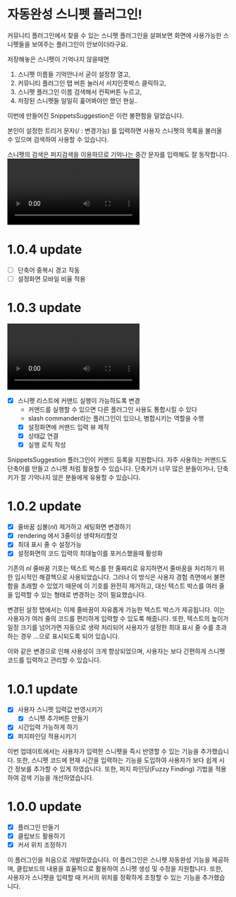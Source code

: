 # 자동완성 스니펫 플러그인!

커뮤니티 플러그인에서 찾을 수 있는 스니펫 플러그인을 살펴보면 
화면에 사용가능한 스니펫들을 보여주는 플러그인이 안보이더라구요.

저장해놓은 스니펫이 기억나지 않을때면

1. 스니펫 이름들 기억안나서 굳이 설정창 열고, 
2. 커뮤니티 플러그인 탭 버튼 눌러서 서치인풋박스 클릭하고,
3. 스니펫 플러그인 이름 검색해서 컨픽버튼 누르고,
4. 저장된 스니펫들 일일히  훑어봐야만 했던 현실..

이번에 만들어진 SnippetsSuggestion은 이런 불편함을 덜었습니다.

본인이 설정한 트리거 문자(/ : 변경가능) 를 입력하면
사용자 스니펫의 목록을 불러올 수 있으며 
검색하여 사용할 수 있습니다.

스니펫의 검색은 퍼지검색을 이용하므로 기억나는 중간 문자를 입력해도 잘 동작합니다.
![usecase1](./media/24-7-4.mov)

# 1.0.4 update
- [ ] 단축어 중복시 경고 작동
- [ ] 설정화면 모바일 비율 적용

# 1.0.3 update
![usecase1](./media/24-7-4-2.mov)

- [x] 스니펫 리스트에 커맨드 실행이 가능하도록 변경
	- 커맨드를 실행할 수 있으면 다른 플러그인 사용도 통합시킬 수 있다
	- slash commander라는 플러그인이 있으나, 병합시키는 역할을 수행
	- [x] 설정화면에 커맨드 입력 뷰 제작
	- [x] 상태값 연결
	- [x] 실행 로직 작성

SnippetsSuggestion 플러그인이 커맨드 등록을 지원합니다.
자주 사용하는 커맨드도 단축어를 만들고 스니펫 처럼 활용할 수 있습니다.
단축키가 너무 많은 분들이거나, 단축키가 잘 기억나지 않은 분들에게 유용할 수 있습니다.

# 1.0.2 update
- [x] 줄바꿈 심볼($nl$) 제거하고 세팅화면 변경하기
- [x] rendering 에서 3줄이상 생략처리할것
- [x] 최대 표시 줄 수 설정가능
- [x] 설정화면의 코드 입력의 최대높이를 포커스했을때 활성화

기존의 $nl$ 줄바꿈 기호는 텍스트 박스를 한 줄짜리로 유지하면서 줄바꿈을 처리하기 위한 임시적인 해결책으로 사용되었습니다. 그러나 이 방식은 사용자 경험 측면에서 불편함을 초래할 수 있었기 때문에 이 기호를 완전히 제거하고, 대신 텍스트 박스를 여러 줄을 입력할 수 있는 형태로 변경하는 것이 필요했습니다.

변경된 설정 탭에서는 이제 줄바꿈이 자유롭게 가능한 텍스트 박스가 제공됩니다. 이는 사용자가 여러 줄의 코드를 편리하게 입력할 수 있도록 해줍니다. 또한, 텍스트의 높이가 일정 크기를 넘어가면 자동으로 생략 처리되어 사용자가 설정한 최대 표시 줄 수를 초과하는 경우 ...으로 표시되도록 되어 있습니다.

이와 같은 변경으로 인해 사용성이 크게 향상되었으며, 사용자는 보다 간편하게 스니펫 코드를 입력하고 관리할 수 있습니다.

# 1.0.1 update
- [x] 사용자 스니펫 입력값 반영시키기
	- [x] 스니펫 추가버튼 만들기
- [x] 시간입력 가능하게 하기
- [x] 퍼지파인딩 적용시키기

이번 업데이트에서는 사용자가 입력한 스니펫을 즉시 반영할 수 있는 기능을 추가했습니다. 또한, 스니펫 코드에 현재 시간을 입력하는 기능을 도입하여 사용자가 보다 쉽게 시간 정보를 추가할 수 있게 하였습니다. 또한, 퍼지 파인딩(Fuzzy Finding) 기법을 적용하여 검색 기능을 개선하였습니다.

# 1.0.0 update
- [x] 플러그인 만들기
- [x] 클립보드 활용하기
- [x] 커서 위치 조정하기

이 플러그인을 처음으로 개발하였습니다. 이 플러그인은 스니펫 자동완성 기능을 제공하며, 클립보드의 내용을 효율적으로 활용하여 스니펫 생성 및 수정을 지원합니다. 또한, 사용자가 스니펫을 입력할 때 커서의 위치를 정확하게 조정할 수 있는 기능을 추가했습니다.
